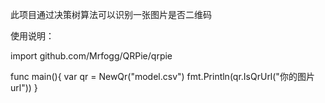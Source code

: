 此项目通过决策树算法可以识别一张图片是否二维码

使用说明：

import github.com/Mrfogg/QRPie/qrpie

func main(){
  var qr = NewQr("model.csv")
  fmt.Println(qr.IsQrUrl("你的图片url"))
}
